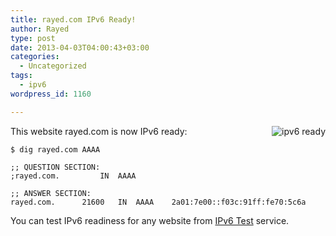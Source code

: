 ```yaml
---
title: rayed.com IPv6 Ready!
author: Rayed
type: post
date: 2013-04-03T04:00:43+03:00
categories:
  - Uncategorized
tags:
  - ipv6
wordpress_id: 1160

---
```

<a href='http://ipv6-test.com/validate.php?url=referer'><img src='http://ipv6-test.com/button-ipv6-big.png' alt='ipv6 ready' title='ipv6 ready' border='0' align='right' /></a>

This website rayed.com is now IPv6 ready:

    $ dig rayed.com AAAA 

    ;; QUESTION SECTION:
    ;rayed.com.			IN	AAAA

    ;; ANSWER SECTION:
    rayed.com.		21600	IN	AAAA	2a01:7e00::f03c:91ff:fe70:5c6a

You can test IPv6 readiness for any website from <a href="http://ipv6-test.com/validate.php">IPv6 Test</a> service.

